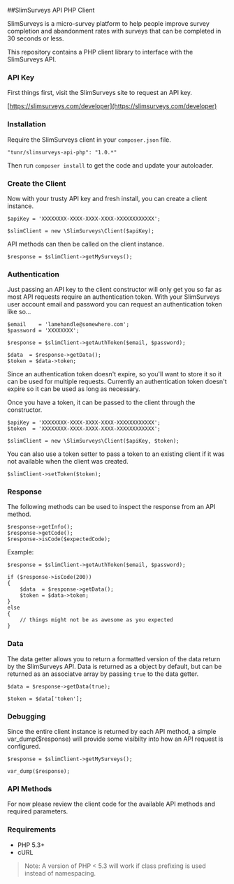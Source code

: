 ##SlimSurveys API PHP Client

SlimSurveys is a micro-survey platform to help people improve survey completion and abandonment rates with surveys that can be completed in 30 seconds or less.

This repository contains a PHP client library to interface with the SlimSurveys API.

### API Key

First things first, visit the SlimSurveys site to request an API key.

[https://slimsurveys.com/developer](https://slimsurveys.com/developer)

### Installation

Require the SlimSurveys client in your `composer.json` file.

```
"tunr/slimsurveys-api-php": "1.0.*"
```

Then run `composer install` to get the code and update your autoloader.

### Create the Client

Now with your trusty API key and fresh install, you can create a client instance.

```
$apiKey = 'XXXXXXXX-XXXX-XXXX-XXXX-XXXXXXXXXXXX';

$slimClient = new \SlimSurveys\Client($apiKey);
```

API methods can then be called on the client instance.

```
$response = $slimClient->getMySurveys();
```

### Authentication

Just passing an API key to the client constructor will only get you so far as most API requests require an authentication token. With your SlimSurveys user account email and password you can request an authentication token like so...

```
$email    = 'lamehandle@somewhere.com';
$password = 'XXXXXXXX';

$response = $slimClient->getAuthToken($email, $password);

$data  = $response->getData();
$token = $data->token;

```
Since an authentication token doesn't expire, so you'll want to store it so it can be used for multiple requests.
Currently an authentication token doesn't expire so it can be used as long as necessary. 

Once you have a token, it can be passed to the client through the constructor.

```
$apiKey = 'XXXXXXXX-XXXX-XXXX-XXXX-XXXXXXXXXXXX';
$token  = 'XXXXXXXX-XXXX-XXXX-XXXX-XXXXXXXXXXXX';

$slimClient = new \SlimSurveys\Client($apiKey, $token);
```

You can also use a token setter to pass a token to an existing client if it was not available when the client was created.

```
$slimClient->setToken($token);
```

### Response
The following methods can be used to inspect the response from an API method.

```
$response->getInfo();
$response->getCode();
$response->isCode($expectedCode);
```

Example:

```
$response = $slimClient->getAuthToken($email, $password);

if ($response->isCode(200))
{
    $data  = $response->getData();
    $token = $data->token;
}
else
{
    // things might not be as awesome as you expected
}
```

### Data

The data getter allows you to return a formatted version of the data return by the SlimSurveys API. Data is returned as a object by default, but can be returned as an associatve array by passing `true` to the data getter.

```
$data = $response->getData(true);

$token = $data['token'];
```

### Debugging

Since the entire client instance is returned by each API method, a simple var_dump($response) will provide some visibilty into how an API request is configured.

```
$response = $slimClient->getMySurveys();

var_dump($response);
```

### API Methods

For now please review the client code for the available API methods and required parameters.

### Requirements

* PHP 5.3+
* cURL

> Note: A version of PHP < 5.3 will work if class prefixing is used instead of namespacing.
